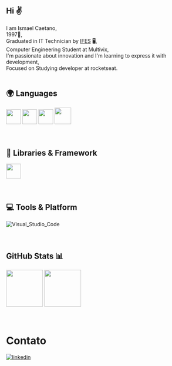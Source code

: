 ## Hi ✌️

I am Ismael Caetano,<br>
1997🎂, <br>
Graduated in IT Technician by <a href="https://ifes.edu.br/o-ifes">IFES</a> 🖥️, <br>
Computer Engineering Student at Multivix,<br>
I'm passionate about innovation and I'm learning to express it with development,<br>
Focused on Studying developer at rocketseat.<br><br>

## 🌍 Languages<br>
<div>
  <img align="centeer" alt"Ismael-html" margin-right='5rem' height="40" widht="30" src="https://cdn.jsdelivr.net/gh/devicons/devicon/icons/html5/html5-plain-wordmark.svg"/>
  <img align="centeer" alt"Ismael-css" margin-right='5rem' height="40" widht="30" src="https://cdn.jsdelivr.net/gh/devicons/devicon/icons/css3/css3-plain-wordmark.svg"/>
  <img align="centeer" alt"Ismael-js" margin-right='5rem' height="40" widht="30" src="https://cdn.jsdelivr.net/gh/devicons/devicon/icons/javascript/javascript-plain.svg"/>
  <img align="centeer" alt"Ismael-py" margin-right='5rem' height="45" widht="30" src="https://cdn.jsdelivr.net/gh/devicons/devicon/icons/python/python-original-wordmark.svg" />
          
</div><br><br>



## 🧩 Libraries & Framework<br>
<div>
  <img align="centeer" alt"Ismael-react" height="40" widht="30" src="https://cdn.jsdelivr.net/gh/devicons/devicon/icons/react/react-original-wordmark.svg"/>
</div><br><br>

## 💻 Tools & Platform
<div>
  
<img src="https://camo.githubusercontent.com/42ada9cc774b9d2b4cf35691820a881d70657ae42c3a074f00c7e9add6352361/68747470733a2f2f696d672e736869656c64732e696f2f62616467652f56697375616c5f53747564696f5f436f64652d3030373844343f7374796c653d666f722d7468652d6261646765266c6f676f3d76697375616c25323073747564696f253230636f6465266c6f676f436f6c6f723d7768697465" alt="Visual_Studio_Code" data-canonical-src="https://img.shields.io/badge/Visual_Studio_Code-0078D4?style=for-the-badge&amp;logo=visual%20studio%20code&amp;logoColor=white" style="max-width: 100%;"/>
  
</div><br><br>

## GitHub Stats 📊
<div>
  
  <img height="100em" src="https://github-readme-stats.vercel.app/api?username=IsmaelCaetano&show_icons=true&theme=tokyonight"/>
  <img height="100em" src="https://github-readme-stats.vercel.app/api/top-langs/?username=IsmaelCaetano&layout=compact&theme=tokyonight"/>

</div><br><br>

# Contato
[![linkedin](https://img.shields.io/badge/LinkedIn-0077B5?style=for-the-badge&logo=linkedin&logoColor=white)](https://www.linkedin.com/in/ismael-correa-caetano-0a983a19a/)
